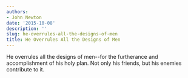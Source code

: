 ```yaml
---
authors:
- John Newton
date: '2015-10-08'
description: ''
slug: he-overrules-all-the-designs-of-men
title: He Overrules All the Designs of Men
---
```

He overrules all the designs of men--for the furtherance and accomplishment of his holy plan. Not only his friends, but his enemies contribute to it.



